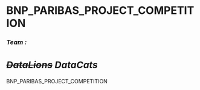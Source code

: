 # BNP_PARIBAS_PROJECT_COMPETITION
<h3><i><b>Team :<h2><cut> <strike>DataLions</strike> DataCats <cut></h2></b></i></h3>
BNP_PARIBAS_PROJECT_COMPETITION
